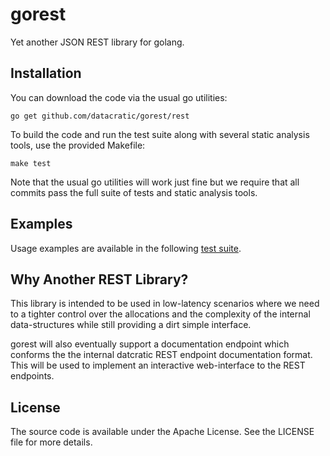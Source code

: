 # gorest #

Yet another JSON REST library for golang.


## Installation ##

You can download the code via the usual go utilities:

```
go get github.com/datacratic/gorest/rest
```

To build the code and run the test suite along with several static analysis
tools, use the provided Makefile:

```
make test
```

Note that the usual go utilities will work just fine but we require that all
commits pass the full suite of tests and static analysis tools.


## Examples ##

Usage examples are available in the following
[test suite](rest/example_test.go).


## Why Another REST Library? ##

This library is intended to be used in low-latency scenarios where we need to a
tighter control over the allocations and the complexity of the internal
data-structures while still providing a dirt simple interface.

gorest will also eventually support a documentation endpoint which conforms the
the internal datcratic REST endpoint documentation format. This will be used to
implement an interactive web-interface to the REST endpoints.


## License ##

The source code is available under the Apache License. See the LICENSE file for
more details.
